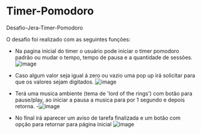 # Timer-Pomodoro
Desafio-Jera-Timer-Pomodoro

O desafio foi realizado com as seguintes funções: <br/>
 - Na pagina inicial do timer o usuário pode iniciar o timer pomodoro padrão ou mudar o tempo, tempo de pausa e a quantidade de sessões.
  ![image](https://user-images.githubusercontent.com/104328195/175655733-7214a0a0-cbe7-42ea-90bf-f67cab6760d6.png)

- Caso algum valor seja igual á zero ou vazio uma pop up irá solicitar para que os valores sejam digitados.
![image](https://user-images.githubusercontent.com/104328195/175655846-2846689e-d199-4396-882c-a556a9d2870f.png)

- Terá uma musica ambiente (tema de 'lord of the rings') com botão para pause/play, ao iniciar a pausa a musica para por 1 segundo e depois retorna.
-![image](https://user-images.githubusercontent.com/104328195/175655926-53f325cd-216a-4d28-9ec4-bc0f84205db7.png)

- No final irá aparecer um aviso de tarefa finalizada e um botão com opção para retornar para página inicial
![image](https://user-images.githubusercontent.com/104328195/175655496-d419288d-efec-479c-872f-8bbbd434c14b.png)
